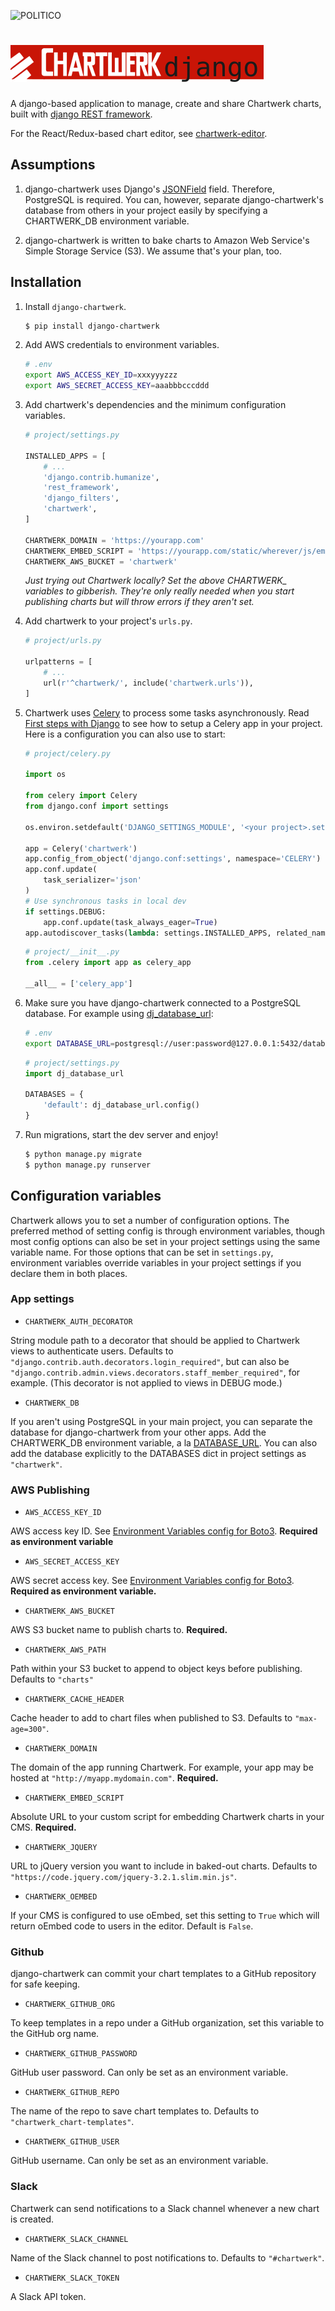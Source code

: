 ![POLITICO](https://rawgithub.com/The-Politico/src/master/images/logo/badge.png)

# ![chartwerk](docs/logo.png)


A django-based application to manage, create and share Chartwerk charts, built with [django REST framework](http://www.django-rest-framework.org/).

For the React/Redux-based chart editor, see [chartwerk-editor](https://github.com/DallasMorningNews/chartwerk-editor).



## Assumptions

1. django-chartwerk uses Django's [JSONField](https://docs.djangoproject.com/en/1.11/ref/contrib/postgres/fields/#jsonfield) field. Therefore, PostgreSQL is required. You can, however, separate django-chartwerk's database from others in your project easily by specifying a CHARTWERK_DB environment variable.

2. django-chartwerk is written to bake charts to Amazon Web Service's Simple Storage Service (S3). We assume that's your plan, too.


## Installation

1. Install `django-chartwerk`.

    ```bash
    $ pip install django-chartwerk
    ```

2. Add AWS credentials to environment variables.

    ```bash
    # .env
    export AWS_ACCESS_KEY_ID=xxxyyyzzz
    export AWS_SECRET_ACCESS_KEY=aaabbbcccddd
    ```

3. Add chartwerk's dependencies and the minimum configuration variables.

    ```python
    # project/settings.py

    INSTALLED_APPS = [
        # ...
        'django.contrib.humanize',
        'rest_framework',
        'django_filters',
        'chartwerk',
    ]

    CHARTWERK_DOMAIN = 'https://yourapp.com'
    CHARTWERK_EMBED_SCRIPT = 'https://yourapp.com/static/wherever/js/embed_v1.js'
    CHARTWERK_AWS_BUCKET = 'chartwerk'
    ```

    _Just trying out Chartwerk locally? Set the above CHARTWERK\_ variables to gibberish. They're only really needed when you start publishing charts but will throw errors if they aren't set._

4. Add chartwerk to your project's `urls.py`.

    ```python
    # project/urls.py

    urlpatterns = [
        # ...
        url(r'^chartwerk/', include('chartwerk.urls')),
    ]
    ```

5. Chartwerk uses [Celery](http://docs.celeryproject.org/en/latest/getting-started/introduction.html) to process some tasks asynchronously. Read [First steps with Django](http://docs.celeryproject.org/en/latest/django/first-steps-with-django.html) to see how to setup a Celery app in your project. Here is a configuration you can also use to start:

    ```python
    # project/celery.py

    import os

    from celery import Celery
    from django.conf import settings

    os.environ.setdefault('DJANGO_SETTINGS_MODULE', '<your project>.settings')

    app = Celery('chartwerk')
    app.config_from_object('django.conf:settings', namespace='CELERY')
    app.conf.update(
        task_serializer='json'
    )
    # Use synchronous tasks in local dev
    if settings.DEBUG:
        app.conf.update(task_always_eager=True)
    app.autodiscover_tasks(lambda: settings.INSTALLED_APPS, related_name='celery')
    ```

    ```python
    # project/__init__.py
    from .celery import app as celery_app

    __all__ = ['celery_app']
    ```

6. Make sure you have django-chartwerk connected to a PostgreSQL database. For example using [dj_database_url](https://github.com/kennethreitz/dj-database-url):

    ```bash
    # .env
    export DATABASE_URL=postgresql://user:password@127.0.0.1:5432/database
    ```

    ```python
    # project/settings.py
    import dj_database_url

    DATABASES = {
        'default': dj_database_url.config()
    }
    ```

7. Run migrations, start the dev server and enjoy!

    ```bash
    $ python manage.py migrate
    $ python manage.py runserver
    ```

## Configuration variables

Chartwerk allows you to set a number of configuration options. The preferred method of setting config is through environment variables, though most config options can also be set in your project settings using the same variable name. For those options that can be set in `settings.py`, environment variables override variables in your project settings if you declare them in both places.

### App settings

- `CHARTWERK_AUTH_DECORATOR`

String module path to a decorator that should be applied to Chartwerk views to authenticate users. Defaults to `"django.contrib.auth.decorators.login_required"`, but can also be `"django.contrib.admin.views.decorators.staff_member_required"`, for example. (This decorator is not applied to views in DEBUG mode.)

- `CHARTWERK_DB`

If you aren't using PostgreSQL in your main project, you can separate the database for django-chartwerk from your other apps. Add the CHARTWERK_DB environment variable, a la [DATABASE_URL](https://github.com/kennethreitz/dj-database-url). You can also add the database explicitly to the DATABASES dict in project settings as `"chartwerk"`.

### AWS Publishing

- `AWS_ACCESS_KEY_ID`

AWS access key ID. See [Environment Variables config for Boto3](http://boto3.readthedocs.io/en/latest/guide/configuration.html#environment-variables). **Required as environment variable**

- `AWS_SECRET_ACCESS_KEY`

AWS secret access key. See [Environment Variables config for Boto3](http://boto3.readthedocs.io/en/latest/guide/configuration.html#environment-variables). **Required as environment variable.**

- `CHARTWERK_AWS_BUCKET`

AWS S3 bucket name to publish charts to. **Required.**

- `CHARTWERK_AWS_PATH`

Path within your S3 bucket to append to object keys before publishing. Defaults to `"charts"`

- `CHARTWERK_CACHE_HEADER`

Cache header to add to chart files when published to S3. Defaults to `"max-age=300"`.

- `CHARTWERK_DOMAIN`

The domain of the app running Chartwerk. For example, your app may be hosted at `"http://myapp.mydomain.com"`. **Required.**

- `CHARTWERK_EMBED_SCRIPT`

Absolute URL to your custom script for embedding Chartwerk charts in your CMS. **Required.**

- `CHARTWERK_JQUERY`

URL to jQuery version you want to include in baked-out charts. Defaults to `"https://code.jquery.com/jquery-3.2.1.slim.min.js"`.


- `CHARTWERK_OEMBED`

If your CMS is configured to use oEmbed, set this setting to `True` which will return oEmbed code to users in the editor. Default is `False`.


### Github

django-chartwerk can commit your chart templates to a GitHub repository for safe keeping.

- `CHARTWERK_GITHUB_ORG`

To keep templates in a repo under a GitHub organization, set this variable to the GitHub org name.

- `CHARTWERK_GITHUB_PASSWORD`

GitHub user password. Can only be set as an environment variable.

- `CHARTWERK_GITHUB_REPO`

The name of the repo to save chart templates to. Defaults to `"chartwerk_chart-templates"`.

- `CHARTWERK_GITHUB_USER`

GitHub username. Can only be set as an environment variable.

### Slack

Chartwerk can send notifications to a Slack channel whenever a new chart is created.

- `CHARTWERK_SLACK_CHANNEL`

Name of the Slack channel to post notifications to. Defaults to `"#chartwerk"`.

- `CHARTWERK_SLACK_TOKEN`

A Slack API token.

